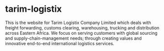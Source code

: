 # tarim-logistix
This is the website for Tarim Logistix Company Limited which deals with freight forwarding,  customs clearing, warehousing, trucking and distribution across Eastern Africa. We focus on serving   customers with global sourcing and supply-chain-management needs;   through creating values and innovative end-to-end international logistics services. 
